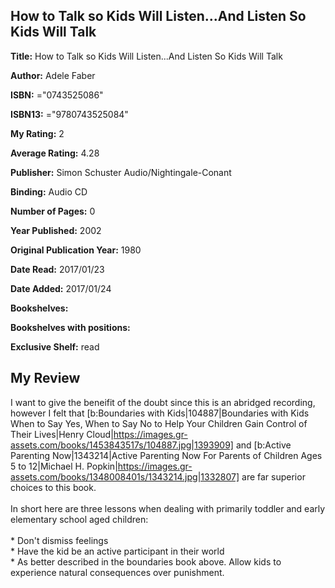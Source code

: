 ## How to Talk so Kids Will Listen...And Listen So Kids Will Talk

**Title:** How to Talk so Kids Will Listen...And Listen So Kids Will Talk

**Author:** Adele Faber

**ISBN:** ="0743525086"

**ISBN13:** ="9780743525084"

**My Rating:** 2

**Average Rating:** 4.28

**Publisher:** Simon  Schuster Audio/Nightingale-Conant

**Binding:** Audio CD

**Number of Pages:** 0

**Year Published:** 2002

**Original Publication Year:** 1980

**Date Read:** 2017/01/23

**Date Added:** 2017/01/24

**Bookshelves:** 

**Bookshelves with positions:** 

**Exclusive Shelf:** read


## My Review

I want to give the beneifit of the doubt since this is an abridged recording, however I felt that [b:Boundaries with Kids|104887|Boundaries with Kids  When to Say Yes, When to Say No to Help Your Children Gain Control of Their Lives|Henry Cloud|https://images.gr-assets.com/books/1453843517s/104887.jpg|1393909] and [b:Active Parenting Now|1343214|Active Parenting Now  For Parents of Children Ages 5 to 12|Michael H. Popkin|https://images.gr-assets.com/books/1348008401s/1343214.jpg|1332807] are far superior choices to this book.<br/><br/>In short here are three lessons when dealing with primarily toddler and early elementary school aged children:<br/><br/>* Don't dismiss feelings<br/>* Have the kid be an active participant in their world<br/>* As better described in the boundaries book above. Allow kids to experience natural consequences over punishment.<br/>
